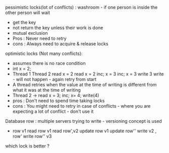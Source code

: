 pessimistic locks(lot of conflicts) : washroom - if one person is inside the other person will wait

- get the key
- not return the key unless their work is done
- mutual exclusion
- Pros : Never need to retry
- cons : Always need to acquire & release locks

optimistic locks (Not many conflicts):

- assumes there is no race condition
- int x = 2;
- Thread 1 Thread 2
  read x = 2 read x = 2
  inc; x = 3 inc; x = 3
  write 3 write - will not happen - again retry from start
- A thread retries when the value at the time of writing is different from what it was at the time of writing
- Thread 2 -> read x = 3;
  inc; x= 4;
  write(4)
- pros : Don't need to spend time taking locks
- cons : You might need to retry in case of conflicts - where you are expecting a lot of conflict - don't use it

Database row : multiple servers trying to write - versioning concept is used
- row v1
read row v1 read row',v2
update row v1 update row''
write v2 , row' write row'' v3

which lock is better ?

